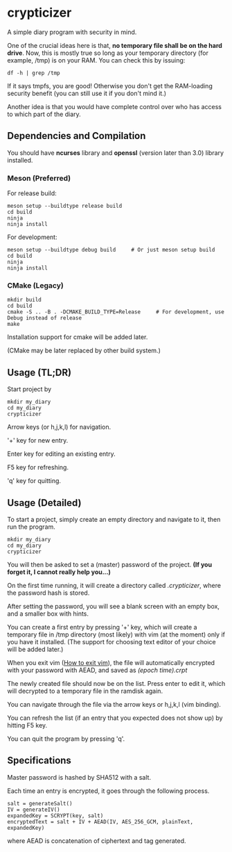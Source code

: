 # crypticizer
A simple diary program with security in mind.

One of the crucial ideas here is that,
**no temporary file shall be on the hard drive**.
Now, this is mostly true so long as your temporary directory (for example, /tmp)
is on your RAM.
You can check this by issuing:
```
df -h | grep /tmp
```
If it says tmpfs, you are good!
Otherwise you don't get the RAM-loading security benefit
(you can still use it if you don't mind it.)

Another idea is that you would have complete control over
who has access to which part of the diary.

## Dependencies and Compilation
You should have **ncurses** library and **openssl** (version later than 3.0) library installed.
### Meson (Preferred)
For release build:
```
meson setup --buildtype release build
cd build
ninja
ninja install
```
For development:
```
meson setup --buildtype debug build     # Or just meson setup build
cd build
ninja
ninja install
```
### CMake (Legacy)
```
mkdir build
cd build
cmake -S .. -B . -DCMAKE_BUILD_TYPE=Release     # For development, use Debug instead of release
make
```
Installation support for cmake will be added later.

(CMake may be later replaced by other build system.)

## Usage (TL;DR)
Start project by
```
mkdir my_diary
cd my_diary
crypticizer
```
Arrow keys (or h,j,k,l) for navigation.

'+' key for new entry.

Enter key for editing an existing entry.

F5 key for refreshing.

'q' key for quitting.

## Usage (Detailed)
To start a project, simply create an empty directory and navigate to it,
then run the program.
```
mkdir my_diary
cd my_diary
crypticizer
```
You will then be asked to set a (master) password of the project.
**(If you forget it, I cannot really help you...)**

On the first time running, it will create a directory called *.crypticizer*, where the password hash is stored.

After setting the password,
you will see a blank screen with an empty box, and a smaller box with hints.

You can create a first entry by pressing '+' key,
which will create a temporary file in /tmp directory (most likely) with vim (at the moment) only if you have it installed. (The support for choosing text editor of your choice will be added later.)

When you exit vim ([How to exit vim](https://stackoverflow.com/questions/11828270/how-do-i-exit-vim)),
the file will automatically encrypted with your password with AEAD, and saved as *(epoch time).crpt*

The newly created file should now be on the list.
Press enter to edit it, which will decrypted to a temporary file in the ramdisk again.

You can navigate through the file via the arrow keys or h,j,k,l (vim binding).

You can refresh the list (if an entry that you expected does not show up) by hitting F5 key.

You can quit the program by pressing 'q'.

## Specifications
Master password is hashed by SHA512 with a salt.

Each time an entry is encrypted, it goes through the following process.
```
salt = generateSalt()
IV = generateIV()
expandedKey = SCRYPT(key, salt)
encryptedText = salt + IV + AEAD(IV, AES_256_GCM, plainText, expandedKey)
```
where AEAD is concatenation of ciphertext and tag generated.